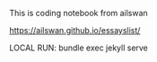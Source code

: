 This is coding notebook from ailswan

https://ailswan.github.io/essayslist/

LOCAL RUN: bundle exec jekyll serve
